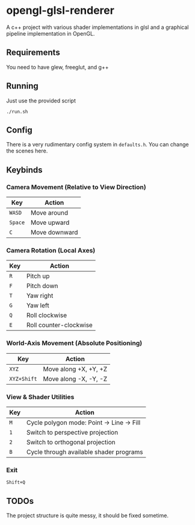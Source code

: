 # opengl-glsl-renderer
A c++ project with various shader implementations in glsl and a graphical pipeline implementation in OpenGL.

## Requirements
You need to have glew, freeglut, and g++

## Running
Just use the provided script
```
./run.sh
```

## Config
There is a very rudimentary config system in `defaults.h`. You can change the scenes here.

## Keybinds

### Camera Movement (Relative to View Direction)
| Key       | Action           |
|-----------|------------------|
| `WASD`    | Move around      |
| `Space`   | Move upward      |
| `C`       | Move downward    |

### Camera Rotation (Local Axes)
| Key       | Action                   |
|-----------|--------------------------|
| `R`       | Pitch up                 |
| `F`       | Pitch down               |
| `T`       | Yaw right                |
| `G`       | Yaw left                 |
| `Q`       | Roll clockwise           |
| `E`       | Roll counter-clockwise   |

### World-Axis Movement (Absolute Positioning)
| Key        | Action           |
|------------|------------------|
| `XYZ`        | Move along +X, +Y, +Z|
| `XYZ+Shift`  | Move along -X, -Y, -Z|


### View & Shader Utilities
| Key       | Action                                      |
|-----------|---------------------------------------------|
| `M`       | Cycle polygon mode: Point → Line → Fill     |
| `1`       | Switch to perspective projection            |
| `2`       | Switch to orthogonal projection             |
| `B`       | Cycle through available shader programs     |

### Exit
`Shift+Q`

## TODOs
The project structure is quite messy, it should be fixed sometime.
